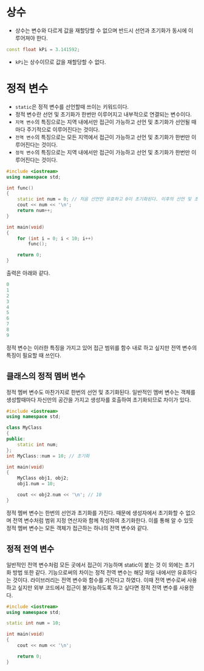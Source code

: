 # 상수
- 상수는 변수와 다르게 값을 재할당할 수 없으며 반드시 선언과 초기화가 동시에 이루어져야 한다.

```cpp
const float kPi = 3.141592;
```

- `kPi`는 상수이므로 값을 재할당할 수 없다.
# 정적 변수
- `static`은 정적 변수를 선언할때 쓰이는 키워드이다.
- 정적 변수란 선언 및 초기화가 한번만 이루어지고 내부적으로 연결되는 변수이다.
- `지역 변수`의 특징으로는 지역 내에서만 접근이 가능하고 선언 및 초기화가 선언될 때마다 주기적으로 이루어진다는 것이다.
- `전역 변수`의 특징으로는 모든 지역에서 접근이 가능하고 선언 및 초기화가 한번만 이루어진다는 것이다.
- `정적 변수`의 특징으로는 지역 내에서만 접근이 가능하고 선언 및 초기화가 한번만 이루어진다는 것이다.

```cpp
#include <iostream>
using namespace std;

int func()
{
    static int num = 0; // 처음 선언만 유효하고 0이 초기화된다. 이후의 선언 및 초기화는 무시된다.
    cout << num << '\n';
    return num++;
}

int main(void)
{
    for (int i = 0; i < 10; i++)
        func();

    return 0;
}
```

출력은 아래와 같다.

```cpp
0
1
2
3
4
5
6
7
8
9
```

정적 변수는 이러한 특징을 가지고 있어 접근 범위를 함수 내로 하고 싶지만 전역 변수의 특징이 필요할 때 쓰인다.
## 클래스의 정적 멤버 변수
정적 멤버 변수도 마찬가지로 한번의 선언 및 초기화된다. 일반적인 멤버 변수는 객체를 생성할때마다 자신만의 공간을 가지고 생성자를 호출하여 초기화되므로 차이가 있다.

```cpp
#include <iostream>
using namespace std;

class MyClass
{
public:
    static int num;
};
int MyClass::num = 10; // 초기화

int main(void)
{
    MyClass obj1, obj2;
    obj1.num = 10;

    cout << obj2.num << '\n'; // 10
}
```

정적 멤버 변수는 한번의 선언과 초기화를 가진다. 때문에 생성자에서 초기화할 수 없으며 전역 변수처럼 범위 지정 연산자와 함께 작성하여 초기화한다.
이를 통해 알 수 있듯 정적 멤버 변수는 모든 객체가 접근하는 하나의 전역 변수와 같다.
## 정적 전역 변수
일반적인 전역 변수처럼 모든 곳에서 접근이 가능하며 static이 붙는 것 이 외에는 초기화 방법 또한 같다. 기능으로써의 차이는 정적 전역 변수는 해당 파일 내에서만 유효하다는 것이다. 라이브러리는 전역 변수와 함수를 가진다고 하였다. 이때 전역 변수로써 사용하고 싶지만 외부 코드에서 접근이 불가능하도록 하고 싶다면 정적 전역 변수를 사용한다.

```cpp
#include <iostream>
using namespace std;

static int num = 10;

int main(void)
{
    cout << num << '\n';

    return 0;
}
```